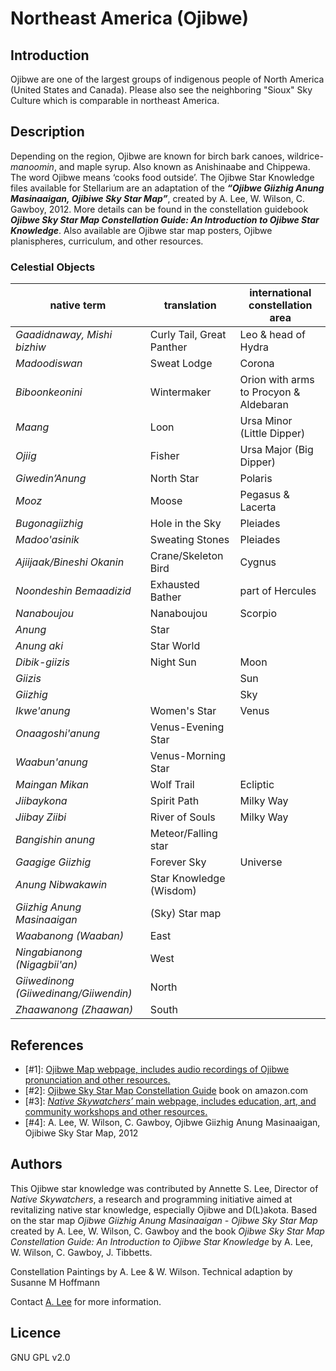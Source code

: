 # Northeast America (Ojibwe)

## Introduction

Ojibwe are one of the largest groups of indigenous people of North America (United States and Canada). Please also see the neighboring "Sioux" Sky Culture which is comparable in northeast America.

## Description

Depending on the region, Ojibwe are known for birch bark canoes, wildrice-_manoomin_, and maple syrup. Also known as Anishinaabe and Chippewa. The word Ojibwe means ‘cooks food outside’. The Ojibwe Star Knowledge files available for Stellarium are an adaptation of the ___“Ojibwe Giizhig Anung Masinaaigan, Ojibiwe Sky Star Map”___, created by A. Lee, W. Wilson, C. Gawboy, 2012. More details can be found in the constellation guidebook ___Ojibwe Sky Star Map Constellation Guide: An Introduction to Ojibwe Star Knowledge___. Also available are Ojibwe star map posters, Ojibwe planispheres, curriculum, and other resources.

### Celestial Objects

|native term | translation | international constellation area |
|------------|-------------|----------------------------------|
| _Gaadidnaway, Mishi bizhiw_ | Curly Tail, Great Panther | Leo &amp; head of Hydra |
|   _Madoodiswan_ | Sweat Lodge | Corona |
|   _Biboonkeonini_ | Wintermaker | Orion with arms to Procyon &amp; Aldebaran |
|   _Maang_ | Loon | Ursa Minor (Little Dipper) |
|   _Ojiig_ | Fisher | Ursa Major (Big Dipper) |
|   _Giwedin’Anung_ | North Star | Polaris |
|   _Mooz_ | Moose | Pegasus &amp; Lacerta |
|   _Bugonagiizhig_ | Hole in the Sky | Pleiades |
|  _Madoo'asinik_ | Sweating Stones | Pleiades |
|   _Ajiijaak/Bineshi Okanin_ | Crane/Skeleton Bird | Cygnus |
|   _Noondeshin Bemaadizid_ | Exhausted Bather | part of Hercules |
|   _Nanaboujou_ | Nanaboujou | Scorpio |
|   _Anung_ | Star| |
|   _Anung aki_ | Star World | |
|   _Dibik-giizis_ | Night Sun | Moon |  
|   _Giizis_ | | Sun |
|   _Giizhig_ | | Sky |
|   _Ikwe'anung_  |Women's Star  | Venus | |
|  _Onaagoshi'anung_ | Venus-Evening Star| |
|   _Waabun'anung_ | Venus-Morning Star | |
|   _Maingan Mikan_ | Wolf Trail | Ecliptic | 
|   _Jiibaykona_ | Spirit Path  | Milky Way | |
|  _Jiibay Ziibi_ | River of Souls  | Milky Way| |
|   _Bangishin anung_ | Meteor/Falling star |
|   _Gaagige Giizhig_ | Forever Sky | Universe |
|   _Anung Nibwakawin_ | Star Knowledge (Wisdom) | |
|   _Giizhig Anung Masinaaigan_ | (Sky) Star map| |
|  _Waabanong (Waaban)_ | East | |
|  _Ningabianong (Nigagbii'an)_ | West| |
|   _Giiwedinong (Giiwedinang/Giiwendin)_ | North| |
|   _Zhaawanong (Zhaawan)_ | South | |

## References

 - [#1]: [Ojibwe Map webpage, includes audio recordings of Ojibwe pronunciation and other resources.](http://web.stcloudstate.edu/aslee/OJIBWEMAP/home.html)
 - [#2]: [Ojibwe Sky Star Map Constellation Guide](http://www.amazon.com/Ojibwe-Sky-Star-Map-Constellation/dp/0615986781?ie=UTF8&amp;keywords=ojibwe%20stars&amp;qid=1461769178&amp;ref_=sr_1_1&amp;sr=8-1) book on amazon.com
 - [#3]: [_Native Skywatchers’_ main webpage, includes education, art, and community workshops and other resources.](http://www.nativeskywatchers.com)
 - [#4]: A. Lee, W. Wilson, C. Gawboy, Ojibwe Giizhig Anung Masinaaigan, Ojibiwe Sky Star Map, 2012 

## Authors

This Ojibwe star knowledge was contributed by Annette S. Lee, Director of _Native Skywatchers_, a research and programming initiative aimed at revitalizing native star knowledge, especially Ojibwe and D(L)akota. Based on the star map _Ojibwe Giizhig Anung Masinaaigan - Ojibwe Sky Star Map_ created by A. Lee, W. Wilson, C. Gawboy and the book _Ojibwe Sky Star Map Constellation Guide: An Introduction to Ojibwe Star Knowledge_ by A. Lee, W. Wilson, C. Gawboy, J. Tibbetts.

Constellation Paintings by A. Lee & W. Wilson.
Technical adaption by Susanne M Hoffmann

Contact [A. Lee](mailto:aslee@stcloudstate.edu) for more information.

## Licence

GNU GPL v2.0
